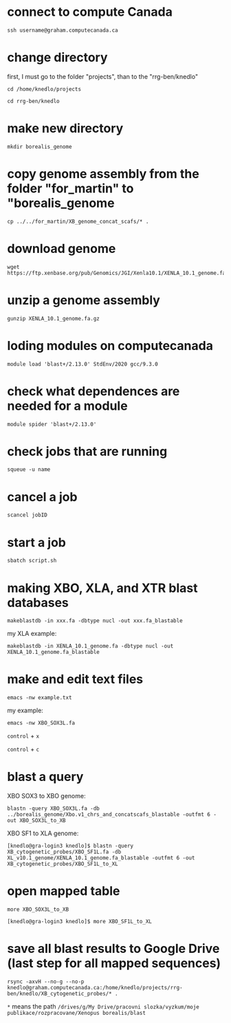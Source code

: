 # connect to compute Canada
```
ssh username@graham.computecanada.ca
```
# change directory

first, I must go to the folder "projects", than to the "rrg-ben/knedlo"
```
cd /home/knedlo/projects
```
```
cd rrg-ben/knedlo
```
# make new directory
```
mkdir borealis_genome
```
# copy genome assembly from the folder "for_martin" to "borealis_genome
```
cp ../../for_martin/XB_genome_concat_scafs/* .
```
# download genome
```
wget https://ftp.xenbase.org/pub/Genomics/JGI/Xenla10.1/XENLA_10.1_genome.fa.gz
```
# unzip a genome assembly 
```
gunzip XENLA_10.1_genome.fa.gz
```
# loding modules on computecanada
```
module load 'blast+/2.13.0' StdEnv/2020 gcc/9.3.0
```

# check what dependences are needed for a module
```
module spider 'blast+/2.13.0'
```

# check jobs that are running
```
squeue -u name
```
# cancel a job
```
scancel jobID
```
# start a job
```
sbatch script.sh
```
# making XBO, XLA, and XTR blast databases
```
makeblastdb -in xxx.fa -dbtype nucl -out xxx.fa_blastable
```
my XLA example:
```
makeblastdb -in XENLA_10.1_genome.fa -dbtype nucl -out XENLA_10.1_genome.fa_blastable
```
# make and edit text files
```
emacs -nw example.txt
```
my example:
```
emacs -nw XBO_SOX3L.fa
```

`control` + `x`

`control` + `c`

# blast a query
XBO SOX3 to XBO genome:
```
blastn -query XBO_SOX3L.fa -db ../borealis_genome/Xbo.v1_chrs_and_concatscafs_blastable -outfmt 6 -out XBO_SOX3L_to_XB
```
XBO SF1 to XLA genome:
```
[knedlo@gra-login3 knedlo]$ blastn -query XB_cytogenetic_probes/XBO_SF1L.fa -db XL_v10.1_genome/XENLA_10.1_genome.fa_blastable -outfmt 6 -out XB_cytogenetic_probes/XBO_SF1L_to_XL
```
# open mapped table
```
more XBO_SOX3L_to_XB
```
```
[knedlo@gra-login3 knedlo]$ more XBO_SF1L_to_XL
```
# save all blast results to Google Drive (last step for all mapped sequences)
```
rsync -axvH --no-g --no-p knedlo@graham.computecanada.ca:/home/knedlo/projects/rrg-ben/knedlo/XB_cytogenetic_probes/* .
```
```*``` means the path ```/drives/g/My Drive/pracovni slozka/vyzkum/moje publikace/rozpracovane/Xenopus borealis/blast```
